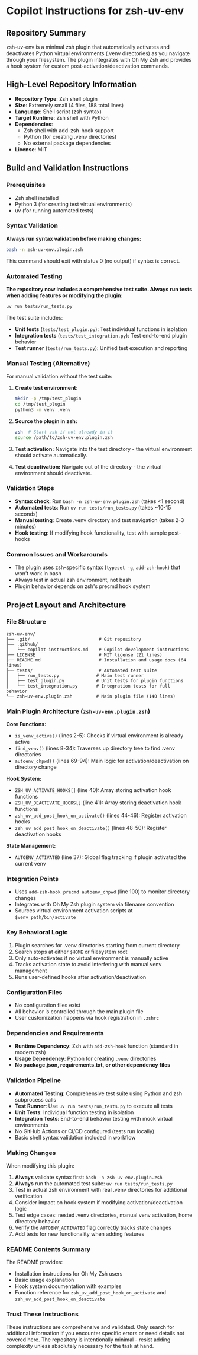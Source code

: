 # Copilot Instructions for zsh-uv-env

## Repository Summary

zsh-uv-env is a minimal zsh plugin that automatically activates and deactivates Python virtual environments (.venv directories) as you navigate through your filesystem. The plugin integrates with Oh My Zsh and provides a hook system for custom post-activation/deactivation commands.

## High-Level Repository Information

- **Repository Type**: Zsh shell plugin
- **Size**: Extremely small (4 files, 188 total lines)
- **Language**: Shell script (zsh syntax)
- **Target Runtime**: Zsh shell with Python
- **Dependencies**: 
  - Zsh shell with add-zsh-hook support
  - Python (for creating .venv directories)
  - No external package dependencies
- **License**: MIT

## Build and Validation Instructions

### Prerequisites
- Zsh shell installed
- Python 3 (for creating test virtual environments)
- uv (for running automated tests)

### Syntax Validation
**Always run syntax validation before making changes:**
```bash
bash -n zsh-uv-env.plugin.zsh
```
This command should exit with status 0 (no output) if syntax is correct.

### Automated Testing
**The repository now includes a comprehensive test suite. Always run tests when adding features or modifying the plugin:**
```bash
uv run tests/run_tests.py
```

The test suite includes:
- **Unit tests** (`tests/test_plugin.py`): Test individual functions in isolation
- **Integration tests** (`tests/test_integration.py`): Test end-to-end plugin behavior
- **Test runner** (`tests/run_tests.py`): Unified test execution and reporting

### Manual Testing (Alternative)
For manual validation without the test suite:

1. **Create test environment:**
   ```bash
   mkdir -p /tmp/test_plugin
   cd /tmp/test_plugin
   python3 -m venv .venv
   ```

2. **Source the plugin in zsh:**
   ```bash
   zsh  # Start zsh if not already in it
   source /path/to/zsh-uv-env.plugin.zsh
   ```

3. **Test activation:** Navigate into the test directory - the virtual environment should activate automatically.

4. **Test deactivation:** Navigate out of the directory - the virtual environment should deactivate.

### Validation Steps
- **Syntax check**: Run `bash -n zsh-uv-env.plugin.zsh` (takes <1 second)
- **Automated tests**: Run `uv run tests/run_tests.py` (takes ~10-15 seconds)
- **Manual testing**: Create .venv directory and test navigation (takes 2-3 minutes)
- **Hook testing**: If modifying hook functionality, test with sample post-hooks

### Common Issues and Workarounds
- The plugin uses zsh-specific syntax (`typeset -g`, `add-zsh-hook`) that won't work in bash
- Always test in actual zsh environment, not bash
- Plugin behavior depends on zsh's precmd hook system

## Project Layout and Architecture

### File Structure
```
zsh-uv-env/
├── .git/                          # Git repository
├── .github/
│   └── copilot-instructions.md    # Copilot development instructions
├── LICENSE                        # MIT license (21 lines)
├── README.md                      # Installation and usage docs (64 lines)
├── tests/                         # Automated test suite
│   ├── run_tests.py              # Main test runner
│   ├── test_plugin.py            # Unit tests for plugin functions
│   └── test_integration.py       # Integration tests for full behavior
└── zsh-uv-env.plugin.zsh         # Main plugin file (140 lines)
```

### Main Plugin Architecture (`zsh-uv-env.plugin.zsh`)

**Core Functions:**
- `is_venv_active()` (lines 2-5): Checks if virtual environment is already active
- `find_venv()` (lines 8-34): Traverses up directory tree to find .venv directories
- `autoenv_chpwd()` (lines 69-94): Main logic for activation/deactivation on directory change

**Hook System:**
- `ZSH_UV_ACTIVATE_HOOKS[]` (line 40): Array storing activation hook functions
- `ZSH_UV_DEACTIVATE_HOOKS[]` (line 41): Array storing deactivation hook functions
- `zsh_uv_add_post_hook_on_activate()` (lines 44-46): Register activation hooks
- `zsh_uv_add_post_hook_on_deactivate()` (lines 48-50): Register deactivation hooks

**State Management:**
- `AUTOENV_ACTIVATED` (line 37): Global flag tracking if plugin activated the current venv

### Integration Points
- Uses `add-zsh-hook precmd autoenv_chpwd` (line 100) to monitor directory changes
- Integrates with Oh My Zsh plugin system via filename convention
- Sources virtual environment activation scripts at `$venv_path/bin/activate`

### Key Behavioral Logic
1. Plugin searches for .venv directories starting from current directory
2. Search stops at either `$HOME` or filesystem root
3. Only auto-activates if no virtual environment is manually active
4. Tracks activation state to avoid interfering with manual venv management
5. Runs user-defined hooks after activation/deactivation

### Configuration Files
- No configuration files exist
- All behavior is controlled through the main plugin file
- User customization happens via hook registration in `.zshrc`

### Dependencies and Requirements
- **Runtime Dependency**: Zsh with `add-zsh-hook` function (standard in modern zsh)
- **Usage Dependency**: Python for creating `.venv` directories
- **No package.json, requirements.txt, or other dependency files**

### Validation Pipeline
- **Automated Testing**: Comprehensive test suite using Python and zsh subprocess calls
- **Test Runner**: Use `uv run tests/run_tests.py` to execute all tests
- **Unit Tests**: Individual function testing in isolation
- **Integration Tests**: End-to-end behavior testing with mock virtual environments
- No GitHub Actions or CI/CD configured (tests run locally)
- Basic shell syntax validation included in workflow

### Making Changes
When modifying this plugin:
1. **Always** validate syntax first: `bash -n zsh-uv-env.plugin.zsh`
2. **Always** run the automated test suite: `uv run tests/run_tests.py`
3. Test in actual zsh environment with real .venv directories for additional verification
4. Consider impact on hook system if modifying activation/deactivation logic
5. Test edge cases: nested .venv directories, manual venv activation, home directory behavior
6. Verify the `AUTOENV_ACTIVATED` flag correctly tracks state changes
7. Add tests for new functionality when adding features

### README Contents Summary
The README provides:
- Installation instructions for Oh My Zsh users
- Basic usage explanation
- Hook system documentation with examples
- Function reference for `zsh_uv_add_post_hook_on_activate` and `zsh_uv_add_post_hook_on_deactivate`

### Trust These Instructions
These instructions are comprehensive and validated. Only search for additional information if you encounter specific errors or need details not covered here. The repository is intentionally minimal - resist adding complexity unless absolutely necessary for the task at hand.